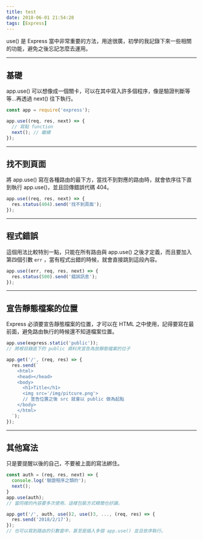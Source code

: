 ```yaml
---
title: test
date: 2018-06-01 21:54:28
tags: [Express]
---
```


use() 是 Express 當中非常重要的方法，用途很廣，初學的我記錄下來一些相關的功能，避免之後忘記怎麼去運用。
***


## 基礎

app.use() 可以想像成一個關卡，可以在其中寫入許多個程序，像是驗證判斷等等...再透過 next() 往下執行。

```js
const app = require('express');

app.use((req, res, next) => {
  // 寫點 function
  next(); // 繼續
});
```
***


## 找不到頁面

將 app.use() 寫在各種路由的最下方，當找不到對應的路由時，就會依序往下直到執行 app.use()，並且回傳錯誤代碼 404。

```js
app.use((req, res, next) => {
  res.status(404).send('找不到頁面');
});
```
***


## 程式錯誤

這個用法比較特別一點，只能在所有路由與 app.use() 之後才定義，而且要加入第四個引數 `err`  ，當有程式出錯的時候，就會直接跳到這段內容。  

```js
app.use((err, req, res, next) => {
  res.status(500).send('錯誤訊息');
});
```
***


## 宣告靜態檔案的位置

Express 必須要宣告靜態檔案的位置，才可以在 HTML 之中使用，記得要寫在最前面，避免路由執行的時候還不知道檔案位置。

```js
app.use(express.static('public'));
// 將根目錄底下的 public 資料夾宣告為放靜態檔案的位子

app.get('/', (req, res) => {
  res.send(`
    <html>
    <head></head>
    <body>
      <h1>Title</h1>
      <img src='/img/pitcure.png'>
      // 宣告位置之後 src 就會以 public 做為起點
    </body>
    </html>
  `);
});
```
***

## 其他寫法

只是要提醒以後的自己，不要被上面的寫法綁住。

```js
const auth = (req, res, next) => {
  console.log('驗證程序之類的');
  next();
}
app.use(auth);
// 當同樣的內容要多次使用，這樣包裝方式精簡也好讀。

app.get('/', auth, use()2, use()3, ..., (req, res) => {
  res.send('2018/2/17');
});
// 也可以寫到路由的引數當中，甚至是插入多個 app.use() 並且依序執行。
```
